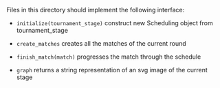 Files in this directory should implement the following interface:

 - `initialize(tournament_stage)`
	construct new Scheduling object from tournament_stage

 - `create_matches`
 	creates all the matches of the current round

 - `finish_match(match)`
 	progresses the match through the schedule

 - `graph`
 	returns a string representation of an svg image of the current stage